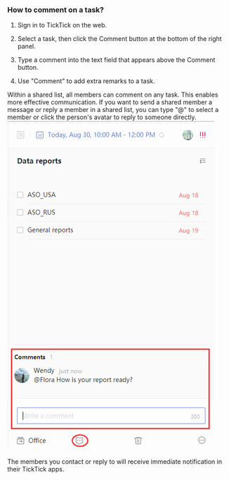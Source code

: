 ### How to comment on a task?

1. Sign in to TickTick on the web.

2. Select a task, then click the Comment button at the bottom of the right panel.

3. Type a comment into the text field that appears above the Comment button.

4. Use "Comment" to add extra remarks to a task.

Within a shared list, all members can comment on any task. This enables more effective communication. If you want to send a shared member a message or reply a member in a shared list, you can type "@" to select a member or click the person's avatar to reply to someone directly. ![](../../images/ticktick-web-version/task/2.6.12.png)

The members you contact or reply to will receive immediate notification in their TickTick apps.

